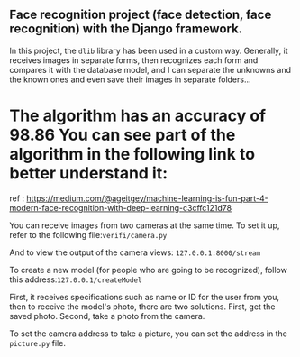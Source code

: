 ## Face recognition project (face detection, face recognition) with the Django framework.

In this project, the  ``dlib`` library has been used in a custom way.
Generally, it receives images in separate forms, then recognizes each form and compares it with the database model, and I can separate the unknowns and the known ones and even save their images in separate folders...

# The algorithm has an accuracy of 98.86 You can see part of the algorithm in the following link to better understand it:

ref : https://medium.com/@ageitgey/machine-learning-is-fun-part-4-modern-face-recognition-with-deep-learning-c3cffc121d78

You can receive images from two cameras at the same time. To set it up, refer to the following file:`` verifi/camera.py ``

And to view the output of the camera views: `` 127.0.0.1:8000/stream ``


To create a new model (for people who are going to be recognized), follow this address:‍‍`` ‍1‍2‍7.0.0.1/createModel ``

First, it receives specifications such as name or ID for the user from you, then to receive the model's photo, there are two solutions. First, get the saved photo. Second, take a photo from the camera.

To set the camera address to take a picture, you can set the address in the `picture.py` file.
